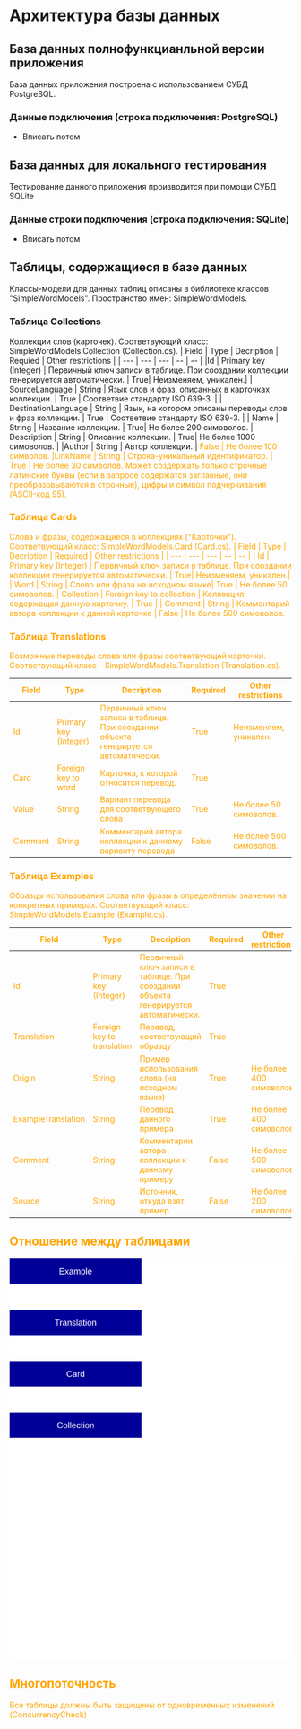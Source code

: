 # Архитектура базы данных

## База данных полнофункцианльной версии приложения

База данных приложения построена с использованием СУБД PostgreSQL.

### Данные подключения (строка подключения: PostgreSQL)

- Вписать потом

## База данных для локального тестирования

Тестирование данного приложения производится при помощи СУБД SQLite

### Данные строки подключения (строка подключения: SQLite)

- Вписать потом

## Таблицы, содержащиеся в базе данных

Классы-модели для данных таблиц описаны в библиотеке классов "SimpleWordModels". Пространство имен: SimpleWordModels.

### Таблица Collections

Коллекции слов (карточек). Соответвующий класс: SimpleWordModels.Collection (Collection.cs).
| Field | Type | Decription | Requied | Other restrictions |
| --- | --- | --- | -- | -- |
|Id | Primary key (Integer) | Первичный ключ записи в таблице. При сооздании коллекции генерируется автоматически. | True| Неизменяем, уникален.|
| SourceLanguage | String | Язык слов и фраз, описанных в карточках коллекции.  | True | Соответвие стандарту ISO 639-3. |
| DestinationLanguage | String | Язык, на котором описаны переводы слов и фраз коллекции. | True | Соответвие стандарту ISO 639-3. |
| Name | String | Название коллекции. | True| Не более 200 симоволов. 
| Description | String | Описание коллекции. | True| Не более 1000 симоволов.  |
|Author | String | Автор коллекции. | <font color="orange"> False | Не более 100 символов.
|LinkName | String | Строка-уникальный идентификатор. | True | Не более 30 символов. Может создержать только строчные латинские буквы (если в запросе содержатся заглавные, они преобразовываются в строчные), цифры и символ подчеркивания (ASCII-код 95).

### Таблица Cards

Слова и фразы, содержащиеся в коллекциях ("Карточки"). Соответвующий класс: SimpleWordModels.Card (Card.cs).
| Field | Type | Decription | Required | Other restrictions |
| --- | --- | --- | -- | -- |
| Id  | Primary key (Integer) | Первичный ключ записи в таблице. При сооздании коллекции генерируется автоматически. | True| Неизменяем, уникален.|
| Word | String | Слово или фраза на исходном языке| True | Не более 50 симоволов.
| Collection | Foreign key to collection | Коллекция, содержащая данную карточку. | True  |
| Comment | String | Комментарий автора коллекции к данной карточке | <font color="orange">  False | Не более 500 симоволов.

### Таблица Translations

Возможные переводы слова или фразы соответвующей карточки. Соответвующий класс - SimpleWordModels.Translation (Translation.cs).

| Field | Type | Decription | Required | Other restrictions |
| --- | --- | --- | -- | -- |
| Id  | Primary key (Integer) | Первичный ключ записи в таблице. При сооздании объекта генерируется автоматически. | True| Неизменяем, уникален.|
| Card | Foreign key to word | Карточка, к которой относится перевод. | True |
| Value | String | Вариант перевода для соответвующего слова  | True | Не более 50 симоволов. |
| Comment | String | Комментарий автора коллекции к данному варианту перевода | <font color="orange">  False | Не более 500 симоволов.

### Таблица Examples

Образцы использования слова или фразы в определённом значении на конкретных примерах. Соответвующий класс: SimpleWordModels.Example (Example.cs).

| Field | Type | Decription | Required | Other restrictions |
| --- | --- | --- | -- | -- |
| Id  | Primary key (Integer) | Первичный ключ записи в таблице. При сооздании объекта генерируется автоматически. | True| |
| Translation | Foreign key to translation | Перевод, соответвующий образцу | True | |
| Origin | String| Пример использования слова (на исходном языке) | True  | Не более 400 симоволов |
| ExampleTranslation | String | Перевод данного примера | True | Не более 400 симоволов |
| Comment | String | Комментарии автора коллекции к данному примеру | <font color="orange"> False | Не более 500 симоволов |
| Source | String | Источник, откуда взят пример. | <font color="orange"> False | Не более 200 симоволов

## Отношение между таблицами

<img src="DataBaseRelationsVersion1.svg">

## Многопоточность
Все таблицы должны быть защищены от одновременных изменений (ConcurrencyCheck)
